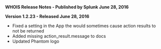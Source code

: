 **WHOIS Release Notes - Published by Splunk June 28, 2016**


**Version 1.2.23 - Released June 28, 2016**

* Fixed a setting in the App the would sometimes cause action results to not be returned
* Added missing action\_result.message to docs
* Updated Phantom logo
